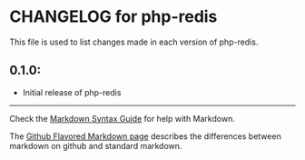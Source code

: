 # CHANGELOG for php-redis

This file is used to list changes made in each version of php-redis.

## 0.1.0:

* Initial release of php-redis

- - - 
Check the [Markdown Syntax Guide](http://daringfireball.net/projects/markdown/syntax) for help with Markdown.

The [Github Flavored Markdown page](http://github.github.com/github-flavored-markdown/) describes the differences between markdown on github and standard markdown.

